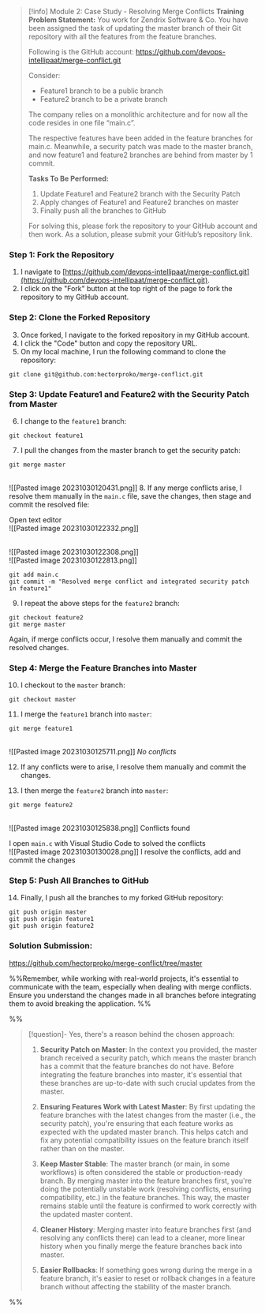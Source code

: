 
> [!info] Module 2: Case Study - Resolving Merge Conflicts
> **Training Problem Statement:** 
> You work for Zendrix Software & Co. You have been assigned the task of updating the master branch of their Git repository with all the features from the feature branches. 
> 
> Following is the GitHub account: 
> https://github.com/devops-intellipaat/merge-conflict.git 
> 
> Consider:
> - Feature1 branch to be a public branch
> - Feature2 branch to be a private branch 
>
>The company relies on a monolithic architecture and for now all the code resides in one file “main.c”. 
>
>The respective features have been added in the feature branches for main.c. Meanwhile, a security patch was made to the master branch, and now feature1 and feature2 branches are behind from master by 1 commit. 
>
>**Tasks To Be Performed:** 
>1. Update Feature1 and Feature2 branch with the Security Patch 
>2. Apply changes of Feature1 and Feature2 branches on master 
>3. Finally push all the branches to GitHub 
> 
> For solving this, please fork the repository to your GitHub account and then work. As a solution, please submit your GitHub’s repository link.


### Step 1: Fork the Repository

1. I navigate to [https://github.com/devops-intellipaat/merge-conflict.git](https://github.com/devops-intellipaat/merge-conflict.git).
2. I click on the "Fork" button at the top right of the page to fork the repository to my GitHub account.

### Step 2: Clone the Forked Repository

3. Once forked, I navigate to the forked repository in my GitHub account.
4. I click the "Code" button and copy the repository URL.
5. On my local machine, I run the following command to clone the repository:
```
git clone git@github.com:hectorproko/merge-conflict.git
```


### Step 3: Update Feature1 and Feature2 with the Security Patch from Master

6. I change to the `feature1` branch:
```
git checkout feature1
```

7. I pull the changes from the master branch to get the security patch:
```
git merge master
```
<br>![[Pasted image 20231030120431.png]]
8. If any merge conflicts arise, I resolve them manually in the `main.c` file, save the changes, then stage and commit the resolved file:

Open text editor
<br>![[Pasted image 20231030122332.png]]

<br>![[Pasted image 20231030122308.png]]
<br>![[Pasted image 20231030122813.png]]

```
git add main.c 
git commit -m "Resolved merge conflict and integrated security patch in feature1"
```

9. I repeat the above steps for the `feature2` branch:
```
git checkout feature2 
git merge master
```

Again, if merge conflicts occur, I resolve them manually and commit the resolved changes.


### Step 4: Merge the Feature Branches into Master

10. I checkout to the `master` branch:
```
git checkout master
```

11. I merge the `feature1` branch into `master`:
```
git merge feature1
```
<br>![[Pasted image 20231030125711.png]]
*No conflicts*

12. If any conflicts were to arise, I resolve them manually and commit the changes.

13. I then merge the `feature2` branch into `master`:



```
git merge feature2
```
<br>![[Pasted image 20231030125838.png]]
Conflicts found

I open `main.c` with Visual Studio Code to solved the conflicts
<br>![[Pasted image 20231030130028.png]]
I resolve the conflicts, add and commit the changes


### Step 5: Push All Branches to GitHub

14. Finally, I push all the branches to my forked GitHub repository:

```
git push origin master 
git push origin feature1 
git push origin feature2
```

### Solution Submission:

https://github.com/hectorproko/merge-conflict/tree/master

%%Remember, while working with real-world projects, it's essential to communicate with the team, especially when dealing with merge conflicts. Ensure you understand the changes made in all branches before integrating them to avoid breaking the application.
%%

%%
> [!question]- Yes, there's a reason behind the chosen approach:
> 1. **Security Patch on Master**: In the context you provided, the master branch received a security patch, which means the master branch has a commit that the feature branches do not have. Before integrating the feature branches into master, it's essential that these branches are up-to-date with such crucial updates from the master.
>     
> 2. **Ensuring Features Work with Latest Master**: By first updating the feature branches with the latest changes from the master (i.e., the security patch), you're ensuring that each feature works as expected with the updated master branch. This helps catch and fix any potential compatibility issues on the feature branch itself rather than on the master.
>     
> 3. **Keep Master Stable**: The master branch (or main, in some workflows) is often considered the stable or production-ready branch. By merging master into the feature branches first, you're doing the potentially unstable work (resolving conflicts, ensuring compatibility, etc.) in the feature branches. This way, the master remains stable until the feature is confirmed to work correctly with the updated master content.
>     
> 4. **Cleaner History**: Merging master into feature branches first (and resolving any conflicts there) can lead to a cleaner, more linear history when you finally merge the feature branches back into master.
>     
> 5. **Easier Rollbacks**: If something goes wrong during the merge in a feature branch, it's easier to reset or rollback changes in a feature branch without affecting the stability of the master branch.

%%